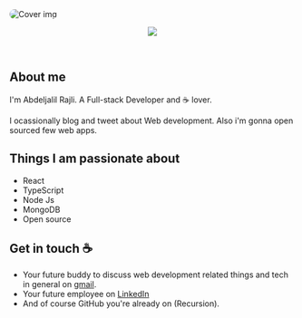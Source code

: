 
<img src="https://i.postimg.cc/J0Pw24wn/bannner-for-github.png" alt="Cover img" style="border-radius: 80px;">



<p align="center">
  <a href="https://skillicons.dev">
    <img src="https://skillicons.dev/icons?i=js,html,css,react,ts,nextjs,nodejs,mongodb,express,wordpress,php,figma" />
  </a>
</p><br />




      
      
## About me

I'm Abdeljalil Rajli. A Full-stack Developer and :coffee: lover. 

I ocassionally blog and tweet about Web development. Also i'm gonna open sourced few web apps.  


## Things I am passionate about

- React
- TypeScript
- Node Js
- MongoDB
- Open source

## Get in touch :coffee:

- Your future buddy to discuss web development related things and tech in general on [gmail](mailto:rajli.contact@gmail.com).
- Your future employee on [LinkedIn](https://www.linkedin.com/in/abdeljalil-rajli-02b3a91b3)
- And of course GitHub you're already on (Recursion).


<!--- 👋 Hi, I’m @Abdeljalil Rajli
- 👀 I’m interested in ...
- 🌱 I’m currently learning ...
- 💞️ I’m looking to collaborate on ...
- 📫 How to reach me ... --->

<!---
AbdeljalilRajli/AbdeljalilRajli is a ✨ special ✨ repository because its `README.md` (this file) appears on your GitHub profile.
You can click the Preview link to take a look at your changes.
--->
